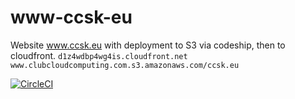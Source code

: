 # www-ccsk-eu
Website www.ccsk.eu with deployment to S3 via codeship, then to cloudfront.
``
d1z4wdbp4wg4is.cloudfront.net
www.clubcloudcomputing.com.s3.amazonaws.com/ccsk.eu
``

[![CircleCI](https://circleci.com/gh/pve/www-ccsk-eu.svg?style=svg)](https://circleci.com/gh/pve/www-ccsk-eu)

